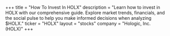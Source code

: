 +++
title = "How To Invest In HOLX"
description = "Learn how to invest in HOLX with our comprehensive guide. Explore market trends, financials, and the social pulse to help you make informed decisions when analyzing $HOLX."
ticker = "HOLX"
layout = "stocks"
company = "Hologic, Inc. (HOLX)"
+++

